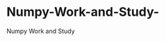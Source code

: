 # Numpy-Work-and-Study-
Numpy Work and Study 
                
                
              
                     
                  
                             
                             
                  
                    
                                       
                                   
                                                          
                                                                                     
                                                
                                       
                                            
                                                                               
                                                            
                                                                         
               
                     
              
                                               
